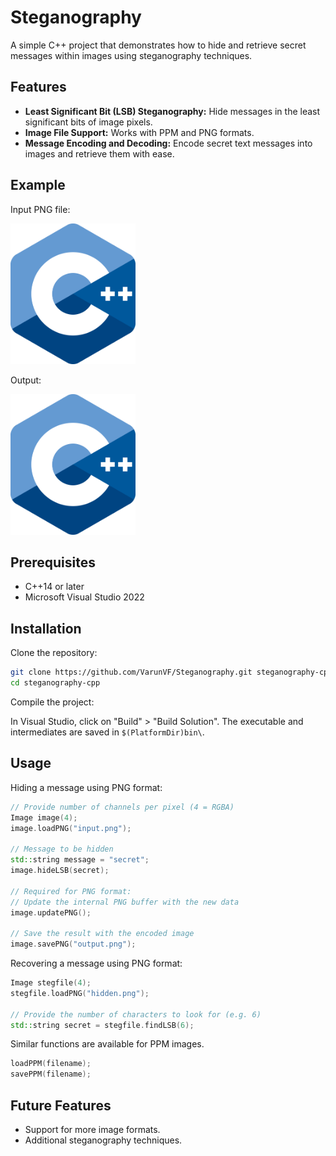 # Steganography

A simple C++ project that demonstrates how to hide and retrieve secret messages within images using steganography techniques.

## Features

- **Least Significant Bit (LSB) Steganography:**
	Hide messages in the least significant bits of image pixels.
- **Image File Support:**
	Works with PPM and PNG formats.
- **Message Encoding and Decoding:**
	Encode secret text messages into images and retrieve them with ease.

## Example

Input PNG file:

<img src="Steganography/test/cpp_logo.png" width=200>


Output:

<img src="Steganography/test/cpp_logo_output.png" width=200>


## Prerequisites

- C++14 or later
- Microsoft Visual Studio 2022


## Installation

Clone the repository:

```bash
git clone https://github.com/VarunVF/Steganography.git steganography-cpp
cd steganography-cpp
```

Compile the project:

In Visual Studio, click on "Build" > "Build Solution".
The executable and intermediates are saved in `$(PlatformDir)bin\`.

## Usage

Hiding a message using PNG format:
```cpp
// Provide number of channels per pixel (4 = RGBA)
Image image(4);
image.loadPNG("input.png");

// Message to be hidden
std::string message = "secret";
image.hideLSB(secret);

// Required for PNG format:
// Update the internal PNG buffer with the new data
image.updatePNG();

// Save the result with the encoded image
image.savePNG("output.png");
```

Recovering a message using PNG format:
```cpp
Image stegfile(4);
stegfile.loadPNG("hidden.png");

// Provide the number of characters to look for (e.g. 6)
std::string secret = stegfile.findLSB(6);
```

Similar functions are available for PPM images.
```cpp
loadPPM(filename);
savePPM(filename);
```

## Future Features

- Support for more image formats.
- Additional steganography techniques.
